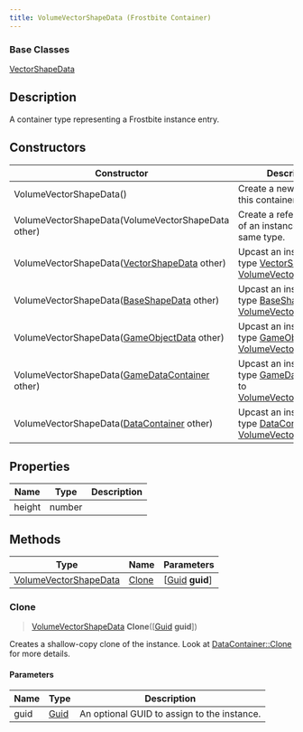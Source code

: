 ```yaml
---
title: VolumeVectorShapeData (Frostbite Container)
---
```

### Base Classes

[VectorShapeData](VectorShapeData)

## Description

A container type representing a Frostbite instance entry.

## Constructors

| Constructor                                                                      | Description                                                                                                                       |
| -------------------------------------------------------------------------------- | --------------------------------------------------------------------------------------------------------------------------------- |
| VolumeVectorShapeData()                                                          | Create a new instance of this container type.                                                                                     |
| VolumeVectorShapeData(VolumeVectorShapeData other)                               | Create a reference copy of an instance of the same type.                                                                          |
| VolumeVectorShapeData([VectorShapeData](VectorShapeData) other)                  | Upcast an instance of type [VectorShapeData](VectorShapeData) to [VolumeVectorShapeData](VolumeVectorShapeData).                  |
| VolumeVectorShapeData([BaseShapeData](BaseShapeData) other)                      | Upcast an instance of type [BaseShapeData](BaseShapeData) to [VolumeVectorShapeData](VolumeVectorShapeData).                      |
| VolumeVectorShapeData([GameObjectData](GameObjectData) other)                    | Upcast an instance of type [GameObjectData](GameObjectData) to [VolumeVectorShapeData](VolumeVectorShapeData).                    |
| VolumeVectorShapeData([GameDataContainer](GameDataContainer) other)              | Upcast an instance of type [GameDataContainer](GameDataContainer) to [VolumeVectorShapeData](VolumeVectorShapeData).              |
| VolumeVectorShapeData([DataContainer](/vext/ref/cls/shr/datacontainer) other) | Upcast an instance of type [DataContainer](/vext/ref/cls/shr/datacontainer) to [VolumeVectorShapeData](VolumeVectorShapeData). |

## Properties

| Name   | Type   | Description |
| ------ | ------ | ----------- |
| height | number |             |

## Methods

| Type                                           | Name            | Parameters                                     |
| ---------------------------------------------- | --------------- | ---------------------------------------------- |
| [VolumeVectorShapeData](VolumeVectorShapeData) | [Clone](#clone) | \[[Guid](/vext/ref/cls/shr/guid) **guid**\] |

### Clone

> [VolumeVectorShapeData](VolumeVectorShapeData) **Clone**(\[[Guid](/vext/ref/cls/shr/guid) **guid**\])

Creates a shallow-copy clone of the instance. Look at [DataContainer::Clone](/vext/ref/cls/shr/datacontainer#clone) for more details.

#### Parameters

| Name | Type         | Description                                 |
| ---- | ------------ | ------------------------------------------- |
| guid | [Guid](Guid) | An optional GUID to assign to the instance. |
